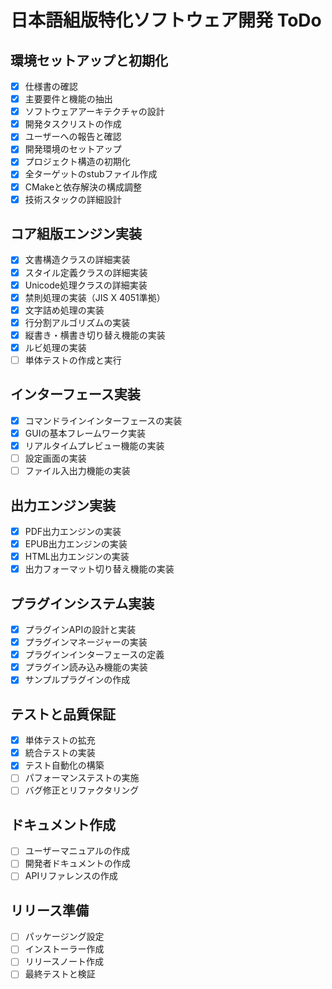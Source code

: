 # 日本語組版特化ソフトウェア開発 ToDo

## 環境セットアップと初期化
- [x] 仕様書の確認
- [x] 主要要件と機能の抽出
- [x] ソフトウェアアーキテクチャの設計
- [x] 開発タスクリストの作成
- [x] ユーザーへの報告と確認
- [x] 開発環境のセットアップ
- [x] プロジェクト構造の初期化
- [x] 全ターゲットのstubファイル作成
- [x] CMakeと依存解決の構成調整
- [x] 技術スタックの詳細設計

## コア組版エンジン実装
- [x] 文書構造クラスの詳細実装
- [x] スタイル定義クラスの詳細実装
- [x] Unicode処理クラスの詳細実装
- [x] 禁則処理の実装（JIS X 4051準拠）
- [x] 文字詰め処理の実装
- [x] 行分割アルゴリズムの実装
- [x] 縦書き・横書き切り替え機能の実装
- [x] ルビ処理の実装
- [ ] 単体テストの作成と実行

## インターフェース実装
- [x] コマンドラインインターフェースの実装
- [x] GUIの基本フレームワーク実装
- [x] リアルタイムプレビュー機能の実装
- [ ] 設定画面の実装
- [ ] ファイル入出力機能の実装

## 出力エンジン実装
- [x] PDF出力エンジンの実装
- [x] EPUB出力エンジンの実装
- [x] HTML出力エンジンの実装
- [x] 出力フォーマット切り替え機能の実装

## プラグインシステム実装
- [x] プラグインAPIの設計と実装
- [x] プラグインマネージャーの実装
- [x] プラグインインターフェースの定義
- [x] プラグイン読み込み機能の実装
- [x] サンプルプラグインの作成

## テストと品質保証
- [x] 単体テストの拡充
- [x] 統合テストの実装
- [x] テスト自動化の構築
- [ ] パフォーマンステストの実施
- [ ] バグ修正とリファクタリング

## ドキュメント作成
- [ ] ユーザーマニュアルの作成
- [ ] 開発者ドキュメントの作成
- [ ] APIリファレンスの作成

## リリース準備
- [ ] パッケージング設定
- [ ] インストーラー作成
- [ ] リリースノート作成
- [ ] 最終テストと検証
